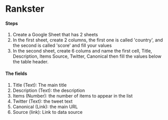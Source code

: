 # Rankster

#### Steps
1. Create a Google Sheet that has 2 sheets
2. In the first sheet, create 2 columns, the first one is called 'country', and the second is called 'score' and fill your values
3. In the second sheet, create 6 colums and name the first cell, Title, Description, Items	Source, Twitter, Canonical then fill the values below the table header.

#### The fields
1. Title (Text): The main title
2. Description (Text): the description 
3. Items (Number): the number of items to appear in the list
4. Twitter (Text): the tweet text
5. Canonical (Link): the main URL
6. Source (link): Link to data source

